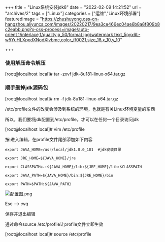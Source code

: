 +++
title = "Linux系统安装jdk8"
date = "2022-02-09 14:21:52"
url = "archives/2"
tags = ["Linux"]
categories = ["运维","Linux环境部署"]
featuredImage = "https://zhushuyong.oss-cn-hangzhou.aliyuncs.com/images/20220217/9ea3ce466ec04ae6b8a8f809b8c2eabb.png?x-oss-process=image/auto-orient,1/interlace,1/quality,q_50/format,jpg/watermark,text_5pyx6L-w5YuHLXpodXNodXlvbmc,color_ff0021,size_18,x_10,y_10"

+++

### 使用解压命令解压 ###

[root@localhost local]# tar -zxvf jdk-8u181-linux-x64.tar.gz

### 顺手删掉jdk源码包 ###

[root@localhost local]# rm -f jdk-8u181-linux-x64.tar.gz


/etc/profile文件的改变会涉及到系统的环境，也就是有关Linux环境变量的东西

所以，我们要将jdk配置到/etc/profile，才可以在任何一个目录访问jdk

[root@localhost local]# vim /etc/profile


按i进入编辑，在profile文件尾部添加如下内容
```
export JAVA_HOME=/usr/local/jdk1.8.0_181  #jdk安装目录
 
export JRE_HOME=${JAVA_HOME}/jre
 
export CLASSPATH=.:${JAVA_HOME}/lib:${JRE_HOME}/lib:$CLASSPATH
 
export JAVA_PATH=${JAVA_HOME}/bin:${JRE_HOME}/bin
 
export PATH=$PATH:${JAVA_PATH}
```

![配置图.png](https://zhushuyong.oss-cn-hangzhou.aliyuncs.com/images/20220217/f080ac04a40f4eed86de1951a30f9bb4.png?x-oss-process=image/auto-orient,1/interlace,1/quality,q_50/format,jpg/watermark,text_5pyx6L-w5YuHLXpodXNodXlvbmc,color_ff0021,size_18,x_10,y_10)

Esc --> :wq

保存并退出编辑

通过命令source /etc/profile让profile文件立即生效

[root@localhost local]# source /etc/profile



